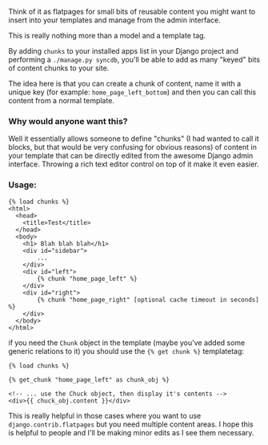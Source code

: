 Think of it as flatpages for small bits of reusable content you might want to insert into your templates and manage from the admin interface.

This is really nothing more than a model and a template tag.

By adding `chunks` to your installed apps list in your Django project and performing a `./manage.py syncdb`, you'll be able to add as many "keyed" bits of content chunks to your site.

The idea here is that you can create a chunk of content, name it with a unique key (for example: `home_page_left_bottom`) and then you can call this content from a normal template.

### Why would anyone want this? ###

Well it essentially allows someone to define "chunks" (I had wanted to call it blocks, but that would be very confusing for obvious reasons) of content in your template that can be directly edited from the awesome Django admin interface.  Throwing a rich text editor control on top of it make it even easier.

### Usage: ###

    {% load chunks %}
    <html>
      <head>
        <title>Test</title>
      </head>
      <body>
        <h1> Blah blah blah</h1>
        <div id="sidebar">
            ...
        </div>
        <div id="left">
            {% chunk "home_page_left" %}
        </div>
        <div id="right">
            {% chunk "home_page_right" [optional cache timeout in seconds] %}
        </div>
      </body>
    </html>

if you need the `Chunk` object in the template (maybe you've added some generic relations to it) you should use the `{% get chunk %}` templatetag:

    {% load chunks %}

    {% get_chunk "home_page_left" as chunk_obj %}

    <!-- ... use the Chuck object, then display it's contents -->
    <div>{{ chuck_obj.content }}</div>

This is really helpful in those cases where you want to use `django.contrib.flatpages` but you need multiple content areas.  I hope this is helpful to people and I'll be making minor edits as I see them necessary.
